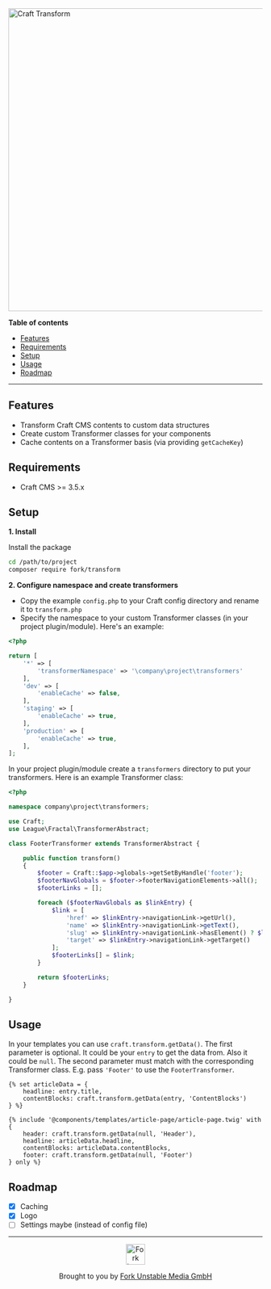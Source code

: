 <div align="left">
  <img width="600" title="Craft Transform" src="https://github.fork.de/CraftTransform_031120.svg">
</div>

**Table of contents**

- [Features](#features)
- [Requirements](#requirements)
- [Setup](#setup)
- [Usage](#usage)
- [Roadmap](#roadmap)

<!-- /TOC -->

---

## Features

- Transform Craft CMS contents to custom data structures
- Create custom Transformer classes for your components
- Cache contents on a Transformer basis (via providing `getCacheKey`)

## Requirements

- Craft CMS >= 3.5.x

## Setup

**1. Install**

Install the package

```sh
cd /path/to/project
composer require fork/transform
```

**2. Configure namespace and create transformers**

- Copy the example `config.php` to your Craft config directory and rename it to `transform.php`
- Specify the namespace to your custom Transformer classes (in your project plugin/module). Here's an example:

```php
<?php

return [
    '*' => [
        'transformerNamespace' => '\company\project\transformers'
    ],
    'dev' => [
        'enableCache' => false,
    ],
    'staging' => [
        'enableCache' => true,
    ],
    'production' => [
        'enableCache' => true,
    ],
];
```

In your project plugin/module create a `transformers` directory to put your transformers. Here is an example Transformer class:

```php
<?php

namespace company\project\transformers;

use Craft;
use League\Fractal\TransformerAbstract;

class FooterTransformer extends TransformerAbstract {

    public function transform()
    {
        $footer = Craft::$app->globals->getSetByHandle('footer');
        $footerNavGlobals = $footer->footerNavigationElements->all();
        $footerLinks = [];

        foreach ($footerNavGlobals as $linkEntry) {
            $link = [
                'href' => $linkEntry->navigationLink->getUrl(),
                'name' => $linkEntry->navigationLink->getText(),
                'slug' => $linkEntry->navigationLink->hasElement() ? $linkEntry->navigationLink->getElement()->slug : $linkEntry->navigationLink->getUrl(),
                'target' => $linkEntry->navigationLink->getTarget()
            ];
            $footerLinks[] = $link;
        }

        return $footerLinks;
    }

}
```

## Usage

In your templates you can use `craft.transform.getData()`. The first parameter is optional. It could be your `entry` to get the data from.
Also it could be `null`. The second parameter must match with the corresponding Transformer class. E.g. pass `'Footer'` to use the `FooterTransformer`.

```twig
{% set articleData = {
    headline: entry.title,
    contentBlocks: craft.transform.getData(entry, 'ContentBlocks')
} %}

{% include '@components/templates/article-page/article-page.twig' with {
    header: craft.transform.getData(null, 'Header'),
    headline: articleData.headline,
    contentBlocks: articleData.contentBlocks,
    footer: craft.transform.getData(null, 'Footer')
} only %}
```


## Roadmap

- [x] Caching
- [x] Logo
- [ ] Settings maybe (instead of config file)

---

<div align="center">
  <img src="https://github.fork.de/heart.png" width="38" height="41" alt="Fork Logo" />

  <p>Brought to you by <a href="https://www.fork.de">Fork Unstable Media GmbH</a></p>
</div>
